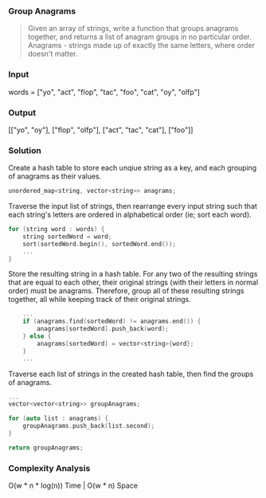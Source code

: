 ### Group Anagrams
> Given an array of strings, write a function that groups anagrams together, and returns a list of anagram groups in no particular order.<br/>
> Anagrams - strings made up of exactly the same letters, where order doesn't matter.<br/>

### Input
words = ["yo", "act", "flop", "tac", "foo", "cat", "oy", "olfp"]

### Output
[["yo", "oy"], ["flop", "olfp"], ["act", "tac", "cat"], ["foo"]]

### Solution
Create a hash table to store each unqiue string as a key, and each grouping of anagrams as their values.
```cpp
unordered_map<string, vector<string>> anagrams;
```

Traverse the input list of strings, then rearrange every input string such that each string's letters are ordered in alphabetical order (ie; sort each word).
```cpp
for (string word : words) {
	string sortedWord = word;
	sort(sortedWord.begin(), sortedWord.end());
	...
}
```

Store the resulting string in a hash table. For any two of the resulting strings that are equal to each other, their original strings (with their letters in normal order) must be anagrams. Therefore, group all of these resulting strings together, all while keeping track of their original strings.
```cpp
	...
	if (anagrams.find(sortedWord) != anagrams.end()) {
		anagrams[sortedWord].push_back(word);
	} else {
		anagrams[sortedWord] = vector<string>{word};
	}
	...
```

Traverse each list of strings in the created hash table, then find the groups of anagrams.
```cpp
...
vector<vector<string>> groupAnagrams;

for (auto list : anagrams) {
	groupAnagrams.push_back(list.second);
}

return groupAnagrams;
```

### Complexity Analysis
O(w * n * log(n)) Time | O(w * n) Space
